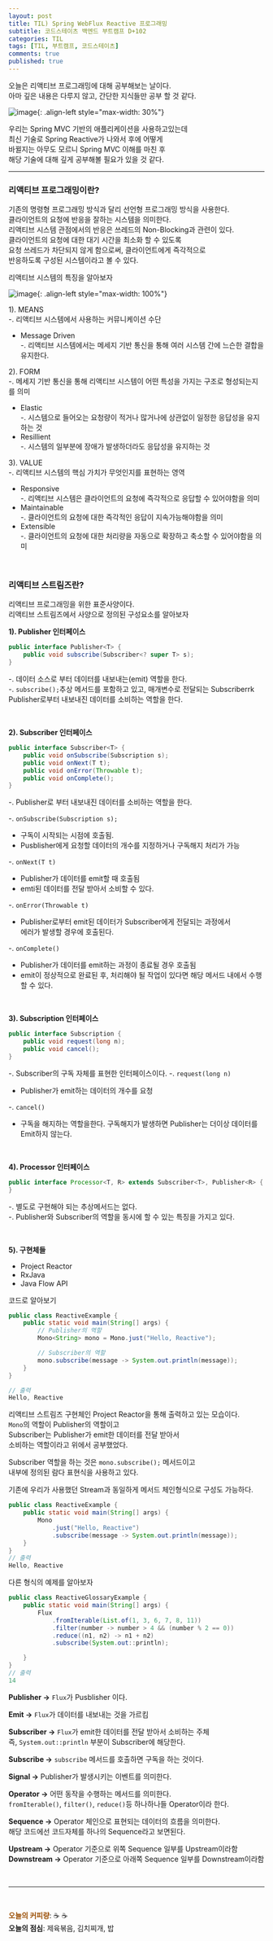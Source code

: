 ```yaml
---
layout: post
title: TIL) Spring WebFlux Reactive 프로그래밍
subtitle: 코드스테이츠 백엔드 부트캠프 D+102
categories: TIL
tags: [TIL, 부트캠프, 코드스테이츠]
comments: true
published: true
---
```


오늘은 리액티브 프로그래밍에 대해 공부해보는 날이다.  
아마 깊은 내용은 다루지 않고, 간단한 지식들만 공부 할 것 같다.   

![image](https://lh3.googleusercontent.com/u/0/drive-viewer/AFDK6gOLvm3Tcr7jOo11hO8F_VEjXkI7bN97rGtSVrf1Ti3xqf3ZQe4jQOr1kpMnycZ3ZuOxgeCDU8X3g9guLl8uMN_t1zRm8Q=w1185-h864){: .align-left style="max-width: 30%"}


우리는 Spring MVC 기반의 애플리케이션을 사용하고있는데  
최신 기술로 Spring Reactive가 나와서 후에 어떻게  
바뀔지는 아무도 모르니 Spring MVC 이해를 마친 후  
해당 기술에 대해 깊게 공부해볼 필요가 있을 것 같다.

---  

### 리액티브 프로그래밍이란?  

기존의 명령형 프로그래밍 방식과 달리 선언형 프로그래밍 방식을 사용한다.  
클라이언트의 요청에 반응을 잘하는 시스템을 의미한다.  
리액티브 시스템 관점에서의 반응은 쓰레드의 Non-Blocking과 관련이 있다.  
클라이언트의 요청에 대한 대기 시간을 최소화 할 수 있도록  
요청 쓰레드가 차단되지 않게 함으로써, 클라이언트에게 즉각적으로  
반응하도록 구성된 시스템이라고 볼 수 있다.  

리액티브 시스템의 특징을 알아보자

![image](https://lh3.googleusercontent.com/u/0/drive-viewer/AFDK6gMC17N9996c0CAWJ2CXGoDaByldzZ7UTKzUtpNVQbGGwNbemzqeKFNeAeqE8q_mHlA_5DEs1EUS4hO70psikE0WUvyOhg=w1554-h1728){: .align-left style="max-width: 100%"}

1). MEANS  
-. 리액티브 시스템에서 사용하는 커뮤니케이션 수단
* Message Driven    
-. 리액티브 시스템에서는 메세지 기반 통신을 통해 여러 시스템 간에 느슨한 결합을 유지한다.


2). FORM  
-. 메세지 기반 통신을 통해 리액티브 시스템이 어떤 특성을 가지는 구조로 형성되는지를 의미
* Elastic  
-. 시스템으로 들어오는 요청량이 적거나 많거나에 상관없이 일정한 응답성을 유지하는 것
* Resillient  
-. 시스템의 일부분에 장애가 발생하더라도 응답성을 유지하는 것

3). VALUE  
-. 리액티브 시스템의 핵심 가치가 무엇인지를 표현하는 영역
* Responsive  
-. 리액티브 시스템은 클라이언트의 요청에 즉각적으로 응답할 수 있어야함을 의미
* Maintainable  
-. 클라이언트의 요청에 대한 즉각적인 응답이 지속가능해야함을 의미
* Extensible  
-. 클라이언트의 요청에 대한 처리량을 자동으로 확장하고 축소할 수 있어야함을 의미

<br/>

### 리액티브 스트림즈란?  
리액티브 프로그래밍을 위한 표준사양이다.  
리액티브 스트림즈에서 사양으로 정의된 구성요소를 알아보자

**1). Publisher 인터페이스**  
```java
public interface Publisher<T> {
    public void subscribe(Subscriber<? super T> s);
}
```
-. 데이터 소스로 부터 데이터를 내보내는(emit) 역할을 한다.   
-. `subscribe();`추상 메서드를 포함하고 있고, 매개변수로 전달되는 Subscriberrk  
Publisher로부터 내보내진 데이터를 소비하는 역할을 한다.

<br/>

**2). Subscriber 인터페이스**  
```java
public interface Subscriber<T> {
    public void onSubscribe(Subscription s);
    public void onNext(T t);
    public void onError(Throwable t);
    public void onComplete();
}
```
-. Publisher로 부터 내보내진 데이터를 소비하는 역할을 한다.  

-. `onSubscribe(Subscription s);`  
* 구독이 시작되는 시점에 호출됨.  
* Pusblisher에게 요청할 데이터의 개수를 지정하거나 구독해지 처리가 가능 

-. `onNext(T t)`  
* Publisher가 데이터를 emit할 때 호출됨
* emti된 데이터를 전달 받아서 소비할 수 있다.


-. `onError(Throwable t)`  
* Publisher로부터 emit된 데이터가 Subscriber에게 전달되는 과정에서  
에러가 발생할 경우에 호출된다.


-. `onComplete()`  
* Publisher가 데이터를 emit하는 과정이 종료될 경우 호출됨
* emit이 정상적으로 완료된 후, 처리해야 될 작업이 있다면 해당 메서드 내에서 수행할 수 있다.

<br/>

**3). Subscription 인터페이스**  
```java
public interface Subscription {
    public void request(long n);
    public void cancel();
}
```
-. Subscriber의 구독 자체를 표현한 인터페이스이다.
-. `request(long n)`  
* Publisher가 emit하는 데이터의 개수를 요청


-. `cancel()`  
* 구독을 해지하는 역할을한다. 구독해지가 발생하면 Publisher는 더이상 데이터를 Emit하지 않는다.  

<br/>

**4). Processor 인터페이스**
```java
public interface Processor<T, R> extends Subscriber<T>, Publisher<R> {
}
```
-. 별도로 구현해야 되는 추상메서드는 없다.  
-. Publisher와 Subscriber의 역할을 동시에 할 수 있는 특징을 가지고 있다.

<br/>

**5). 구현체들**  
* Project Reactor
* RxJava
* Java Flow API

코드로 알아보기  
```java
public class ReactiveExample {
    public static void main(String[] args) {
        // Publisher의 역할
        Mono<String> mono = Mono.just("Hello, Reactive");

        // Subscriber의 역할
        mono.subscribe(message -> System.out.println(message));
    }
}

// 출력
Hello, Reactive
```
리액티브 스트림즈 구현체인 Project Reactor을 통해 출력하고 있는 모습이다.  
`Mono`의 역할이 Publisher의 역할이고  
Subscriber는 Publisher가 emit한 데이터를 전달 받아서  
소비하는 역할이라고 위에서 공부했었다.    

Subscriber 역할을 하는 것은 `mono.subscribe();` 메서드이고  
내부에 정의된 람다 표현식을 사용하고 있다.

기존에 우리가 사용했던 Stream과 동일하게 메서드 체인형식으로 구성도 가능하다.  

```java
public class ReactiveExample {
    public static void main(String[] args) {
        Mono
            .just("Hello, Reactive")
            .subscribe(message -> System.out.println(message));
    }
}
// 출력
Hello, Reactive
```

다른 형식의 예제를 알아보자  

```java
public class ReactiveGlossaryExample {
    public static void main(String[] args) {
        Flux
            .fromIterable(List.of(1, 3, 6, 7, 8, 11))
            .filter(number -> number > 4 && (number % 2 == 0))
            .reduce((n1, n2) -> n1 + n2)
            .subscribe(System.out::println);

    }
}
// 출력
14
```
**Publisher ->** `Flux`가 Pusblisher 이다.  

**Emit ->** `Flux`가 데이터를 내보내는 것을 가르킴  

**Subscriber ->** `Flux`가 emit한 데이터를 전달 받아서 소비하는 주체   
즉, `System.out::println` 부분이 Subscriber에 해당한다.  

**Subscribe ->** `subscribe` 메서드를 호출하면 구독을 하는 것이다.

**Signal ->** Publisher가 발생시키는 이벤트를 의미한다.   

**Operator ->** 어떤 동작을 수행하는 메서드를 의미한다.  
`fromIterable()`, `filter()`, `reduce()`등 하나하나들 Operator이라 한다.  

**Sequence ->** Operator 체인으로 표현되는 데이터의 흐름을 의미한다.  
해당 코드에선 코드자체를 하나의 Sequence라고 보면된다.  

**Upstream ->** Operator 기준으로 위쪽 Sequence 일부를 Upstream이라함  
**Downstream ->** Operator 기준으로 아래쪽 Sequence 일부를 Downstream이라함  


<br/>  

---

<br/>  

<span style="color:#994C00">**오늘의 커피량**</span>: ☕️ ☕️  
**오늘의 점심**: 제육볶음, 김치찌개, 밥